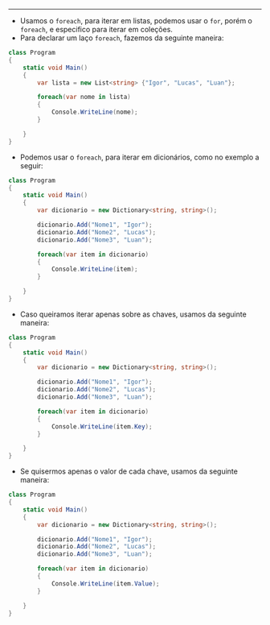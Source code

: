 ___
- Usamos o `foreach`, para iterar em listas, podemos usar o `for`, porém o `foreach`, e especifico para iterar em coleções.
- Para declarar um laço `foreach`, fazemos da seguinte maneira:
```c#
class Program 
{
	static void Main() 
	{
		var lista = new List<string> {"Igor", "Lucas", "Luan"};

		foreach(var nome in lista) 
		{
			Console.WriteLine(nome);
		}

	}
}
```
- Podemos usar o `foreach`, para iterar em dicionários, como no exemplo a seguir:
```c#
class Program 
{
	static void Main() 
	{
		var dicionario = new Dictionary<string, string>();

		dicionario.Add("Nome1", "Igor");
		dicionario.Add("Nome2", "Lucas");
		dicionario.Add("Nome3", "Luan");

		foreach(var item in dicionario) 
		{
			Console.WriteLine(item);
		}

	}
}
```
- Caso queiramos iterar apenas sobre as chaves, usamos da seguinte maneira:
```c#
class Program 
{
	static void Main() 
	{
		var dicionario = new Dictionary<string, string>();

		dicionario.Add("Nome1", "Igor");
		dicionario.Add("Nome2", "Lucas");
		dicionario.Add("Nome3", "Luan");

		foreach(var item in dicionario) 
		{
			Console.WriteLine(item.Key);
		}

	}
}
```
- Se quisermos apenas o valor de cada chave, usamos da seguinte maneira:
```c#
class Program 
{
	static void Main() 
	{
		var dicionario = new Dictionary<string, string>();

		dicionario.Add("Nome1", "Igor");
		dicionario.Add("Nome2", "Lucas");
		dicionario.Add("Nome3", "Luan");

		foreach(var item in dicionario) 
		{
			Console.WriteLine(item.Value);
		}

	}
}
```